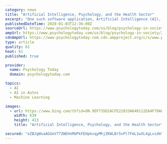```yaml
---
category: news
title: "Artificial Intelligence, Psychology, and the Health Sector"
excerpt: "One such software application, Artificial Intelligence (AI), has been suggested to be growing at an exponential ... These include autopilots, computer-controlled automobile engines, MRI machines (health services), self-driving cars (transport services), as well as high skilled services such as A.I. radiology reports, legal services, and mental ..."
publishedDateTime: 2020-01-03T12:36:00Z
sourceUrl: https://www.psychologytoday.com/us/blog/psychology-in-society/202001/artificial-intelligence-psychology-and-the-health-sector
ampUrl: https://www.psychologytoday.com/us/blog/psychology-in-society/202001/artificial-intelligence-psychology-and-the-health-sector?amp
cdnAmpUrl: https://www-psychologytoday-com.cdn.ampproject.org/c/s/www.psychologytoday.com/us/blog/psychology-in-society/202001/artificial-intelligence-psychology-and-the-health-sector?amp
type: article
quality: 61
heat: 61
published: true

provider:
  name: Psychology Today
  domain: psychologytoday.com

topics:
  - AI
  - AI in Autos
  - Machine Learning

images:
  - url: https://www.bing.com/th?id=ON.9EF735D2ACFE22833A640112EA4F79A6
    width: 639
    height: 413
    title: "Artificial Intelligence, Psychology, and the Health Sector"

secured: "eZBJgWsaAGGeV77ZWEHnMUPkFEHpkvqyMhjZKWLBr5vPl7FmL1wXL4gLvidmYl5WlGX0qJs0eBMvGWXsGBVfjeb1GTTdH8Bbr4G3SnE0nlbSDLtYQOCYmApK0lPynTFPKT51fIsWsXlPG1m8ivRCFS0a0/XoKHGesJ53R5CwXeyf8epDTB6h1vODklmNI+5nTpcKiOaIT5oUM8HSU0OFrxhJfEp/HnskzqK4Fu39rkNpQDNyGASXK+Hbm9Ia1G8VL8iCCsVSvQcTKCOrkVKuWQ==;PG0gQViXVOV2kuSo+rX2ag=="
---
```


